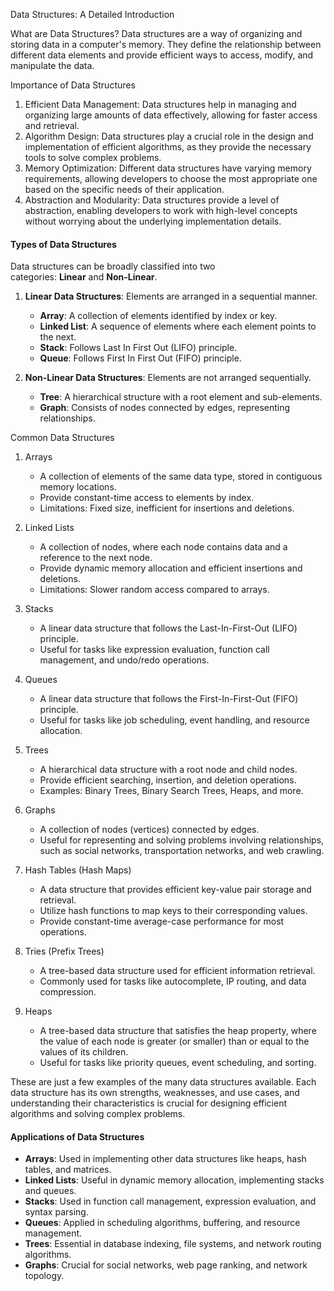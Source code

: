 Data Structures: A Detailed Introduction

What are Data Structures?
Data structures are a way of organizing and storing data in a computer's memory. They define the relationship between different data elements and provide efficient ways to access, modify, and manipulate the data.

Importance of Data Structures
1. Efficient Data Management: Data structures help in managing and organizing large amounts of data effectively, allowing for faster access and retrieval.
2. Algorithm Design: Data structures play a crucial role in the design and implementation of efficient algorithms, as they provide the necessary tools to solve complex problems.
3. Memory Optimization: Different data structures have varying memory requirements, allowing developers to choose the most appropriate one based on the specific needs of their application.
4. Abstraction and Modularity: Data structures provide a level of abstraction, enabling developers to work with high-level concepts without worrying about the underlying implementation details.
#### Types of Data Structures

Data structures can be broadly classified into two categories: **Linear** and **Non-Linear**.

1. **Linear Data Structures**: Elements are arranged in a sequential manner.
    
    - **Array**: A collection of elements identified by index or key.
    - **Linked List**: A sequence of elements where each element points to the next.
    - **Stack**: Follows Last In First Out (LIFO) principle.
    - **Queue**: Follows First In First Out (FIFO) principle.
2. **Non-Linear Data Structures**: Elements are not arranged sequentially.
    
    - **Tree**: A hierarchical structure with a root element and sub-elements.
    - **Graph**: Consists of nodes connected by edges, representing relationships.

Common Data Structures
1. Arrays
   - A collection of elements of the same data type, stored in contiguous memory locations.
   - Provide constant-time access to elements by index.
   - Limitations: Fixed size, inefficient for insertions and deletions.

2. Linked Lists
   - A collection of nodes, where each node contains data and a reference to the next node.
   - Provide dynamic memory allocation and efficient insertions and deletions.
   - Limitations: Slower random access compared to arrays.

3. Stacks
   - A linear data structure that follows the Last-In-First-Out (LIFO) principle.
   - Useful for tasks like expression evaluation, function call management, and undo/redo operations.

4. Queues
   - A linear data structure that follows the First-In-First-Out (FIFO) principle.
   - Useful for tasks like job scheduling, event handling, and resource allocation.

5. Trees
   - A hierarchical data structure with a root node and child nodes.
   - Provide efficient searching, insertion, and deletion operations.
   - Examples: Binary Trees, Binary Search Trees, Heaps, and more.

6. Graphs
   - A collection of nodes (vertices) connected by edges.
   - Useful for representing and solving problems involving relationships, such as social networks, transportation networks, and web crawling.

7. Hash Tables (Hash Maps)
   - A data structure that provides efficient key-value pair storage and retrieval.
   - Utilize hash functions to map keys to their corresponding values.
   - Provide constant-time average-case performance for most operations.

8. Tries (Prefix Trees)
   - A tree-based data structure used for efficient information retrieval.
   - Commonly used for tasks like autocomplete, IP routing, and data compression.

9. Heaps
   - A tree-based data structure that satisfies the heap property, where the value of each node is greater (or smaller) than or equal to the values of its children.
   - Useful for tasks like priority queues, event scheduling, and sorting.

These are just a few examples of the many data structures available. Each data structure has its own strengths, weaknesses, and use cases, and understanding their characteristics is crucial for designing efficient algorithms and solving complex problems.

#### Applications of Data Structures

- **Arrays**: Used in implementing other data structures like heaps, hash tables, and matrices.
- **Linked Lists**: Useful in dynamic memory allocation, implementing stacks and queues.
- **Stacks**: Used in function call management, expression evaluation, and syntax parsing.
- **Queues**: Applied in scheduling algorithms, buffering, and resource management.
- **Trees**: Essential in database indexing, file systems, and network routing algorithms.
- **Graphs**: Crucial for social networks, web page ranking, and network topology.